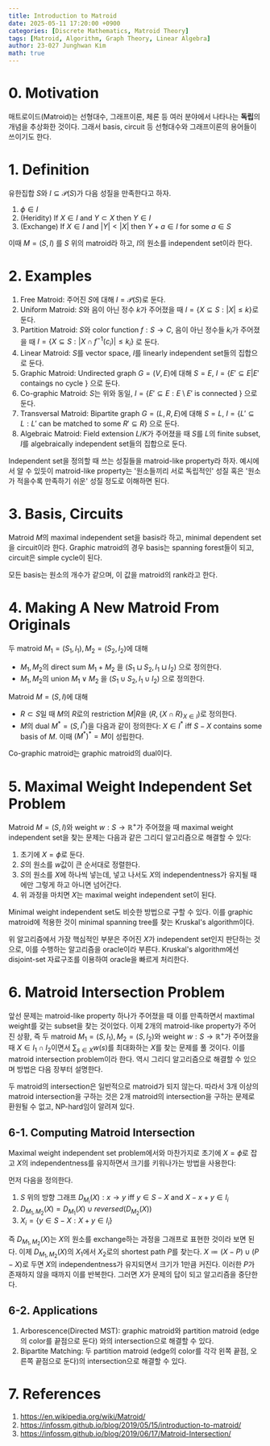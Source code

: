 ```yaml
---
title: Introduction to Matroid
date: 2025-05-11 17:20:00 +0900
categories: [Discrete Mathematics, Matroid Theory]
tags: [Matroid, Algorithm, Graph Theory, Linear Algebra]
author: 23-027 Junghwan Kim
math: true
---
```


# 0. Motivation
매트로이드(Matroid)는 선형대수, 그래프이론, 체론 등 여러 분야에서 나타나는 **독립**의 개념을 추상화한 것이다. 그래서 basis, circuit 등 선형대수와 그래프이론의 용어들이 쓰이기도 한다.
 
# 1. Definition
유한집합 $S$와 $I\subseteq \mathcal{P} (S)$가 다음 성질을 만족한다고 하자.
1. $\phi\in I$
2. (Heridity) If $X\in I$ and $Y\subset X$ then $Y\in I$
3. (Exchange) If $X\in I$ and $|Y|<|X|$ then $Y+a\in I$ for some $a\in S$ 

이때 $M=(S,I)$ 를 $S$ 위의 matroid라 하고, $I$의 원소를 independent set이라 한다.

# 2. Examples
1. Free Matroid: 주어진 $S$에 대해 $I=\mathcal{P}(S)$로 둔다.
2. Uniform Matroid: $S$와 음이 아닌 정수 $k$가 주어졌을 때 $I=\{X\subseteq S:|X|\le k\}$로 둔다.
3. Partition Matroid: $S$와 color function $f: S\rightarrow C$, 음이 아닌 정수들 $k_i$가 주어졌을 때 $I = \{X\subseteq S: |X\cap f^{-1}(c_i)|\le k_i\}$ 로 둔다.
4. Linear Matroid: $S$를 vector space, $I$를 linearly independent set들의 집합으로 둔다.
5. Graphic Matroid: Undirected graph $G=(V,E)$에 대해 $S=E$, $I=\{E'\subseteq E|E'\textrm{ contaings no cycle }\}$ 으로 둔다.
6. Co-graphic Matroid: $S$는 위와 동일, $I=\{E'\subseteq E:E\setminus E' \textrm{ is connected }\}$ 으로 둔다.
7. Transversal Matroid: Bipartite graph $G=(L,R,E)$에 대해 $S=L$, $I=\{L'\subseteq L:L'\textrm{ can be matched to some }R'\subseteq R\}$ 으로 둔다.
8. Algebraic Matroid: Field extension $L/K$가 주어졌을 때 $S$를 $L$의 finite subset, $I$를 algebraically independent set들의 집합으로 둔다.

Independent set을 정의할 때 쓰는 성질들을 matroid-like property라 하자. 예시에서 알 수 있듯이 matroid-like property는 '원소들끼리 서로 독립적인' 성질 혹은 '원소가 적을수록 만족하기 쉬운' 성질 정도로 이해하면 된다.

# 3. Basis, Circuits
Matroid $M$의 maximal independent set을 basis라 하고, minimal dependent set을 circuit이라 한다. Graphic matroid의 경우 basis는 spanning forest들이 되고, circuit은 simple cycle이 된다.

모든 basis는 원소의 개수가 같으며, 이 값을 matroid의 rank라고 한다.

# 4. Making A New Matroid From Originals
두 matroid $M_1=(S_1,I_1), M_2=(S_2,I_2)$에 대해 
- $M_1,M_2$의 direct sum $M_1+M_2$ 을 $(S_1\sqcup S_2, I_1\sqcup I_2)$ 으로 정의한다.
- $M_1, M_2$의 union $M_1\lor M_2$ 을 $(S_1\cup S_2, I_1\cup I_2)$ 으로 정의한다.

Matroid $M=(S,I)$에 대해 
- $R\subset S$일 때 $M$의 $R$로의 restriction $M|R$을 $(R, \{X\cap R\}_{X\in I})$로 정의한다.
- $M$의 dual $M^{*}=(S,I^{*})$을 다음과 같이 정의한다: $X\in I^{*}$ iff $S-X$ contains some basis of $M$. 이때 $(M^{*})^{*}=M$이 성립한다. 

Co-graphic matroid는 graphic matroid의 dual이다. 

# 5. Maximal Weight Independent Set Problem
Matroid $M=(S,I)$와 weight $w: S\rightarrow\mathbb{R}^{+}$가 주어졌을 때 maximal weight independent set을 찾는 문제는 다음과 같은 그리디 알고리즘으로 해결할 수 있다: 

1. 초기에 $X=\phi$로 둔다. 
2. $S$의 원소를 $w$값이 큰 순서대로 정렬한다.
3. $S$의 원소를 $X$에 하나씩 넣는데, 넣고 나서도 $X$의 independentness가 유지될 때에만 그렇게 하고 아니면 넘어간다. 
4. 위 과정을 마치면 $X$는 maximal weight independent set이 된다. 

Minimal weight independent set도 비슷한 방법으로 구할 수 있다. 이를 graphic matroid에 적용한 것이 minimal spanning tree를 찾는 Kruskal's algorithm이다.

위 알고리즘에서 가장 핵심적인 부분은 주어진 $X$가 independent set인지 판단하는 것으로, 이를 수행하는 알고리즘을 oracle이라 부른다. Kruskal's algorithm에선 disjoint-set 자료구조를 이용하여 oracle을 빠르게 처리한다.

# 6. Matroid Intersection Problem
앞선 문제는 matroid-like property 하나가 주어졌을 때 이를 만족하면서 maxtimal weight를 갖는 subset을 찾는 것이었다. 이제 2개의 matroid-like property가 주어진 상황, 즉 두 matroid $M_1=(S,I_1), M_2=(S,I_2)$와 weight $w:S\rightarrow\mathbb{R}^{+}$가 주어졌을 때 $X\in I_1\cap I_2$이면서 $\sum_{s\in X} w(s)$를 최대화하는 $X$를 찾는 문제를 풀 것이다. 이를 matroid intersection problem이라 한다. 역시 그리디 알고리즘으로 해결할 수 있으며 방법은 다음 장부터 설명한다.

두 matroid의 intersection은 일반적으로 matroid가 되지 않는다. 따라서 3개 이상의 matroid intersection을 구하는 것은 2개 matroid의 intersection을 구하는 문제로 환원될 수 없고, NP-hard임이 알려져 있다.

## 6-1. Computing Matroid Intersection
Maximal weight independent set problem에서와 마찬가지로 초기에 $X=\phi$로 잡고 $X$의 independentness를 유지하면서 크기를 키워나가는 방법을 사용한다:

먼저 다음을 정의한다.
1.  $S$ 위의 방향 그래프 $D_{M_i}(X): x\rightarrow y$ iff $y\in S-X$ and $X-x+y\in I_i$ 
2. $D_{M_1,M_2}(X) = D_{M_1}(X)\cup reversed(D_{M_2}(X))$
3. $X_i=\{y \in S-X: X+y\in I_i\}$

즉 $D_{M_1,M_2}(X)$는 $X$의 원소를 exchange하는 과정을 그래프로 표현한 것이라 보면 된다. 이제 $D_{M_1,M_2}(X)$의 $X_1$에서 $X_2$로의 shortest path $P$를 찾는다. $X\coloneqq (X-P)\cup(P-X)$로 두면 $X$의 independentness가 유지되면서 크기가 1만큼 커진다. 이러한 $P$가 존재하지 않을 때까지 이를 반복한다. 그러면 $X$가 문제의 답이 되고 알고리즘을 중단한다.

## 6-2. Applications
1. Arborescence(Directed MST): graphic matroid와 partition matroid (edge의 color를 끝점으로 둔다) 와의 intersection으로 해결할 수 있다.
2. Bipartite Matching: 두 partition matroid (edge의 color를 각각 왼쪽 끝점, 오른쪽 끝점으로 둔다)의 intersection으로 해결할 수 있다.

# 7. References
1. https://en.wikipedia.org/wiki/Matroid/ 
2. https://infossm.github.io/blog/2019/05/15/introduction-to-matroid/
3. https://infossm.github.io/blog/2019/06/17/Matroid-Intersection/
